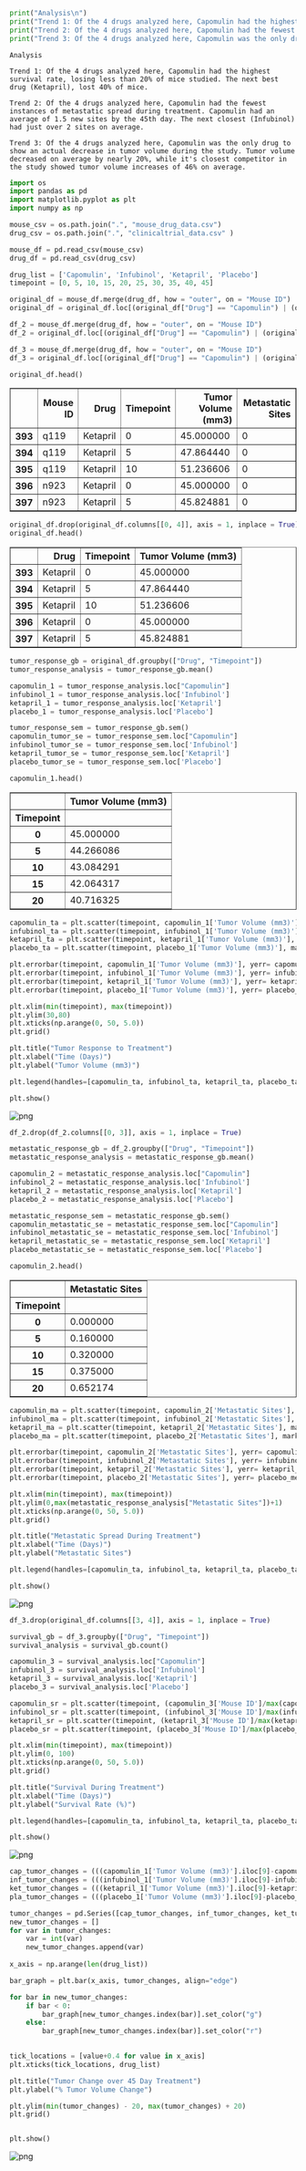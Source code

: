 

```python
print("Analysis\n")
print("Trend 1: Of the 4 drugs analyzed here, Capomulin had the highest survival rate, losing less than 20% of mice studied. The next best drug (Ketapril), lost 40% of mice.\n")
print("Trend 2: Of the 4 drugs analyzed here, Capomulin had the fewest instances of metastatic spread during treatment. Capomulin had an average of 1.5 new sites by the 45th day. The next closest (Infubinol) had just over 2 sites on average.\n")
print("Trend 3: Of the 4 drugs analyzed here, Capomulin was the only drug to show an actual decrease in tumor volume during the study. Tumor volume decreased on average by nearly 20%, while it's closest competitor in the study showed tumor volume increases of 46% on average.\n")
```

    Analysis
    
    Trend 1: Of the 4 drugs analyzed here, Capomulin had the highest survival rate, losing less than 20% of mice studied. The next best drug (Ketapril), lost 40% of mice.
    
    Trend 2: Of the 4 drugs analyzed here, Capomulin had the fewest instances of metastatic spread during treatment. Capomulin had an average of 1.5 new sites by the 45th day. The next closest (Infubinol) had just over 2 sites on average.
    
    Trend 3: Of the 4 drugs analyzed here, Capomulin was the only drug to show an actual decrease in tumor volume during the study. Tumor volume decreased on average by nearly 20%, while it's closest competitor in the study showed tumor volume increases of 46% on average.
    
    


```python
import os
import pandas as pd
import matplotlib.pyplot as plt
import numpy as np
```


```python
mouse_csv = os.path.join(".", "mouse_drug_data.csv")
drug_csv = os.path.join(".", "clinicaltrial_data.csv" )

mouse_df = pd.read_csv(mouse_csv)
drug_df = pd.read_csv(drug_csv)

drug_list = ['Capomulin', 'Infubinol', 'Ketapril', 'Placebo']
timepoint = [0, 5, 10, 15, 20, 25, 30, 35, 40, 45]

```


```python
original_df = mouse_df.merge(drug_df, how = "outer", on = "Mouse ID")
original_df = original_df.loc[(original_df["Drug"] == "Capomulin") | (original_df["Drug"] == "Infubinol") | (original_df["Drug"] == "Ketapril") | (original_df["Drug"] == "Placebo")]

df_2 = mouse_df.merge(drug_df, how = "outer", on = "Mouse ID")
df_2 = original_df.loc[(original_df["Drug"] == "Capomulin") | (original_df["Drug"] == "Infubinol") | (original_df["Drug"] == "Ketapril") | (original_df["Drug"] == "Placebo")]

df_3 = mouse_df.merge(drug_df, how = "outer", on = "Mouse ID")
df_3 = original_df.loc[(original_df["Drug"] == "Capomulin") | (original_df["Drug"] == "Infubinol") | (original_df["Drug"] == "Ketapril") | (original_df["Drug"] == "Placebo")]

original_df.head()
```




<div>
<style>
    .dataframe thead tr:only-child th {
        text-align: right;
    }

    .dataframe thead th {
        text-align: left;
    }

    .dataframe tbody tr th {
        vertical-align: top;
    }
</style>
<table border="1" class="dataframe">
  <thead>
    <tr style="text-align: right;">
      <th></th>
      <th>Mouse ID</th>
      <th>Drug</th>
      <th>Timepoint</th>
      <th>Tumor Volume (mm3)</th>
      <th>Metastatic Sites</th>
    </tr>
  </thead>
  <tbody>
    <tr>
      <th>393</th>
      <td>q119</td>
      <td>Ketapril</td>
      <td>0</td>
      <td>45.000000</td>
      <td>0</td>
    </tr>
    <tr>
      <th>394</th>
      <td>q119</td>
      <td>Ketapril</td>
      <td>5</td>
      <td>47.864440</td>
      <td>0</td>
    </tr>
    <tr>
      <th>395</th>
      <td>q119</td>
      <td>Ketapril</td>
      <td>10</td>
      <td>51.236606</td>
      <td>0</td>
    </tr>
    <tr>
      <th>396</th>
      <td>n923</td>
      <td>Ketapril</td>
      <td>0</td>
      <td>45.000000</td>
      <td>0</td>
    </tr>
    <tr>
      <th>397</th>
      <td>n923</td>
      <td>Ketapril</td>
      <td>5</td>
      <td>45.824881</td>
      <td>0</td>
    </tr>
  </tbody>
</table>
</div>




```python
original_df.drop(original_df.columns[[0, 4]], axis = 1, inplace = True)
original_df.head()
```




<div>
<style>
    .dataframe thead tr:only-child th {
        text-align: right;
    }

    .dataframe thead th {
        text-align: left;
    }

    .dataframe tbody tr th {
        vertical-align: top;
    }
</style>
<table border="1" class="dataframe">
  <thead>
    <tr style="text-align: right;">
      <th></th>
      <th>Drug</th>
      <th>Timepoint</th>
      <th>Tumor Volume (mm3)</th>
    </tr>
  </thead>
  <tbody>
    <tr>
      <th>393</th>
      <td>Ketapril</td>
      <td>0</td>
      <td>45.000000</td>
    </tr>
    <tr>
      <th>394</th>
      <td>Ketapril</td>
      <td>5</td>
      <td>47.864440</td>
    </tr>
    <tr>
      <th>395</th>
      <td>Ketapril</td>
      <td>10</td>
      <td>51.236606</td>
    </tr>
    <tr>
      <th>396</th>
      <td>Ketapril</td>
      <td>0</td>
      <td>45.000000</td>
    </tr>
    <tr>
      <th>397</th>
      <td>Ketapril</td>
      <td>5</td>
      <td>45.824881</td>
    </tr>
  </tbody>
</table>
</div>




```python
tumor_response_gb = original_df.groupby(["Drug", "Timepoint"])
tumor_response_analysis = tumor_response_gb.mean()

capomulin_1 = tumor_response_analysis.loc["Capomulin"]
infubinol_1 = tumor_response_analysis.loc['Infubinol']
ketapril_1 = tumor_response_analysis.loc['Ketapril']
placebo_1 = tumor_response_analysis.loc['Placebo']

tumor_response_sem = tumor_response_gb.sem()
capomulin_tumor_se = tumor_response_sem.loc["Capomulin"]
infubinol_tumor_se = tumor_response_sem.loc['Infubinol']
ketapril_tumor_se = tumor_response_sem.loc['Ketapril']
placebo_tumor_se = tumor_response_sem.loc['Placebo']

capomulin_1.head()
```




<div>
<style>
    .dataframe thead tr:only-child th {
        text-align: right;
    }

    .dataframe thead th {
        text-align: left;
    }

    .dataframe tbody tr th {
        vertical-align: top;
    }
</style>
<table border="1" class="dataframe">
  <thead>
    <tr style="text-align: right;">
      <th></th>
      <th>Tumor Volume (mm3)</th>
    </tr>
    <tr>
      <th>Timepoint</th>
      <th></th>
    </tr>
  </thead>
  <tbody>
    <tr>
      <th>0</th>
      <td>45.000000</td>
    </tr>
    <tr>
      <th>5</th>
      <td>44.266086</td>
    </tr>
    <tr>
      <th>10</th>
      <td>43.084291</td>
    </tr>
    <tr>
      <th>15</th>
      <td>42.064317</td>
    </tr>
    <tr>
      <th>20</th>
      <td>40.716325</td>
    </tr>
  </tbody>
</table>
</div>




```python
capomulin_ta = plt.scatter(timepoint, capomulin_1['Tumor Volume (mm3)'], marker="o", color="r", edgecolors="black", label = "Capomulin")
infubinol_ta = plt.scatter(timepoint, infubinol_1['Tumor Volume (mm3)'], marker="+", color="b", edgecolors="black", label = "Infubinol")
ketapril_ta = plt.scatter(timepoint, ketapril_1['Tumor Volume (mm3)'], marker="<", color="y", edgecolors="black", label = "Ketapril")
placebo_ta = plt.scatter(timepoint, placebo_1['Tumor Volume (mm3)'], marker="*", color="g", edgecolors="black", label = "Placebo")

plt.errorbar(timepoint, capomulin_1['Tumor Volume (mm3)'], yerr= capomulin_tumor_se['Tumor Volume (mm3)'], barsabove = True, capsize = 3, color = "r")
plt.errorbar(timepoint, infubinol_1['Tumor Volume (mm3)'], yerr= infubinol_tumor_se['Tumor Volume (mm3)'], barsabove = True, capsize = 3, color = "b")
plt.errorbar(timepoint, ketapril_1['Tumor Volume (mm3)'], yerr= ketapril_tumor_se['Tumor Volume (mm3)'], barsabove = True, capsize = 3, color = "y")
plt.errorbar(timepoint, placebo_1['Tumor Volume (mm3)'], yerr= placebo_tumor_se['Tumor Volume (mm3)'], barsabove = True, capsize = 3, color = "g")

plt.xlim(min(timepoint), max(timepoint))
plt.ylim(30,80)
plt.xticks(np.arange(0, 50, 5.0))
plt.grid()

plt.title("Tumor Response to Treatment")
plt.xlabel("Time (Days)")
plt.ylabel("Tumor Volume (mm3)")

plt.legend(handles=[capomulin_ta, infubinol_ta, ketapril_ta, placebo_ta ], loc="best")

plt.show()
```


![png](output_6_0.png)



```python
df_2.drop(df_2.columns[[0, 3]], axis = 1, inplace = True)
```


```python
metastatic_response_gb = df_2.groupby(["Drug", "Timepoint"])
metastatic_response_analysis = metastatic_response_gb.mean()

capomulin_2 = metastatic_response_analysis.loc["Capomulin"]
infubinol_2 = metastatic_response_analysis.loc['Infubinol']
ketapril_2 = metastatic_response_analysis.loc['Ketapril']
placebo_2 = metastatic_response_analysis.loc['Placebo']

metastatic_response_sem = metastatic_response_gb.sem()
capomulin_metastatic_se = metastatic_response_sem.loc["Capomulin"]
infubinol_metastatic_se = metastatic_response_sem.loc['Infubinol']
ketapril_metastatic_se = metastatic_response_sem.loc['Ketapril']
placebo_metastatic_se = metastatic_response_sem.loc['Placebo']

capomulin_2.head()
```




<div>
<style>
    .dataframe thead tr:only-child th {
        text-align: right;
    }

    .dataframe thead th {
        text-align: left;
    }

    .dataframe tbody tr th {
        vertical-align: top;
    }
</style>
<table border="1" class="dataframe">
  <thead>
    <tr style="text-align: right;">
      <th></th>
      <th>Metastatic Sites</th>
    </tr>
    <tr>
      <th>Timepoint</th>
      <th></th>
    </tr>
  </thead>
  <tbody>
    <tr>
      <th>0</th>
      <td>0.000000</td>
    </tr>
    <tr>
      <th>5</th>
      <td>0.160000</td>
    </tr>
    <tr>
      <th>10</th>
      <td>0.320000</td>
    </tr>
    <tr>
      <th>15</th>
      <td>0.375000</td>
    </tr>
    <tr>
      <th>20</th>
      <td>0.652174</td>
    </tr>
  </tbody>
</table>
</div>




```python
capomulin_ma = plt.scatter(timepoint, capomulin_2['Metastatic Sites'], marker="o", color="r", edgecolors="black", label = "Capomulin")
infubinol_ma = plt.scatter(timepoint, infubinol_2['Metastatic Sites'], marker="+", color="b", edgecolors="black", label = "Infubinol")
ketapril_ma = plt.scatter(timepoint, ketapril_2['Metastatic Sites'], marker="<", color="y", edgecolors="black", label = "Ketapril")
placebo_ma = plt.scatter(timepoint, placebo_2['Metastatic Sites'], marker="*", color="g", edgecolors="black", label = "Placebo")

plt.errorbar(timepoint, capomulin_2['Metastatic Sites'], yerr= capomulin_metastatic_se['Metastatic Sites'], barsabove = True, capsize = 3, color = "r")
plt.errorbar(timepoint, infubinol_2['Metastatic Sites'], yerr= infubinol_metastatic_se['Metastatic Sites'], barsabove = True, capsize = 3, color = "b")
plt.errorbar(timepoint, ketapril_2['Metastatic Sites'], yerr= ketapril_metastatic_se['Metastatic Sites'], barsabove = True, capsize = 3, color = "y")
plt.errorbar(timepoint, placebo_2['Metastatic Sites'], yerr= placebo_metastatic_se['Metastatic Sites'], barsabove = True, capsize = 3, color = "g")

plt.xlim(min(timepoint), max(timepoint))
plt.ylim(0,max(metastatic_response_analysis["Metastatic Sites"])+1)
plt.xticks(np.arange(0, 50, 5.0))
plt.grid()

plt.title("Metastatic Spread During Treatment")
plt.xlabel("Time (Days)")
plt.ylabel("Metastatic Sites")

plt.legend(handles=[capomulin_ta, infubinol_ta, ketapril_ta, placebo_ta ], loc="best")

plt.show()
```


![png](output_9_0.png)



```python
df_3.drop(original_df.columns[[3, 4]], axis = 1, inplace = True)
```


```python
survival_gb = df_3.groupby(["Drug", "Timepoint"])
survival_analysis = survival_gb.count()

capomulin_3 = survival_analysis.loc["Capomulin"]
infubinol_3 = survival_analysis.loc['Infubinol']
ketapril_3 = survival_analysis.loc['Ketapril']
placebo_3 = survival_analysis.loc['Placebo']

```


```python
capomulin_sr = plt.scatter(timepoint, (capomulin_3['Mouse ID']/max(capomulin_3['Mouse ID']))*100, marker="o", color="r", edgecolors="black", label = "Capomulin")
infubinol_sr = plt.scatter(timepoint, (infubinol_3['Mouse ID']/max(infubinol_3['Mouse ID']))*100, marker="+", color="b", edgecolors="black", label = "Infubinol")
ketapril_sr = plt.scatter(timepoint, (ketapril_3['Mouse ID']/max(ketapril_3['Mouse ID']))*100, marker="<", color="y", edgecolors="black", label = "Ketapril")
placebo_sr = plt.scatter(timepoint, (placebo_3['Mouse ID']/max(placebo_3['Mouse ID']))*100, marker="*", color="g", edgecolors="black", label = "Placebo")

plt.xlim(min(timepoint), max(timepoint))
plt.ylim(0, 100)
plt.xticks(np.arange(0, 50, 5.0))
plt.grid()

plt.title("Survival During Treatment")
plt.xlabel("Time (Days)")
plt.ylabel("Survival Rate (%)")

plt.legend(handles=[capomulin_ta, infubinol_ta, ketapril_ta, placebo_ta ], loc="best")

plt.show()
```


![png](output_12_0.png)



```python
cap_tumor_changes = (((capomulin_1['Tumor Volume (mm3)'].iloc[9]-capomulin_1['Tumor Volume (mm3)'].iloc[0])/45)*100)
inf_tumor_changes = (((infubinol_1['Tumor Volume (mm3)'].iloc[9]-infubinol_1['Tumor Volume (mm3)'].iloc[0])/45)*100)
ket_tumor_changes = (((ketapril_1['Tumor Volume (mm3)'].iloc[9]-ketapril_1['Tumor Volume (mm3)'].iloc[0])/45)*100)
pla_tumor_changes = (((placebo_1['Tumor Volume (mm3)'].iloc[9]-placebo_1['Tumor Volume (mm3)'].iloc[0])/45)*100)

tumor_changes = pd.Series([cap_tumor_changes, inf_tumor_changes, ket_tumor_changes, pla_tumor_changes])
new_tumor_changes = []
for var in tumor_changes:
    var = int(var)
    new_tumor_changes.append(var)
    
x_axis = np.arange(len(drug_list))

bar_graph = plt.bar(x_axis, tumor_changes, align="edge")

for bar in new_tumor_changes:
    if bar < 0: 
        bar_graph[new_tumor_changes.index(bar)].set_color("g")
    else:
        bar_graph[new_tumor_changes.index(bar)].set_color("r")
        

tick_locations = [value+0.4 for value in x_axis]
plt.xticks(tick_locations, drug_list)

plt.title("Tumor Change over 45 Day Treatment")
plt.ylabel("% Tumor Volume Change")

plt.ylim(min(tumor_changes) - 20, max(tumor_changes) + 20)
plt.grid()


plt.show()
```


![png](output_13_0.png)

